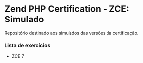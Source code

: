 # Zend PHP Certification - ZCE: Simulado

Repositório destinado aos simulados das versões da certificação.

### Lista de exercícios
- ZCE 7